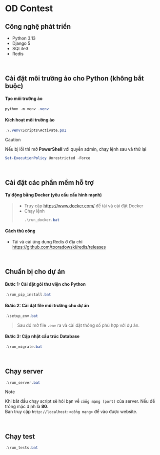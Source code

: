 # OD Contest
## Công nghệ phát triển
- Python 3.13
- Django 5
- SQLite3
- Redis

<br>

## Cài đặt môi trường ảo cho Python (không bắt buộc)
#### Tạo môi trường ảo
```powershell
python -m venv .venv
```

#### Kích hoạt môi trường ảo
```powershell
.\.venv\Scripts\Activate.ps1
```

> [!CAUTION]
> Nếu bị lỗi thì mở **PowerShell** với quyền admin, chạy lệnh sau và thử lại
> ```powershell
> Set-ExecutionPolicy Unrestricted -Force
> ```

<br>

## Cài đặt các phần mềm hỗ trợ
#### Tự động bằng Docker (yêu cầu cấu hình mạnh)
> - Truy cập https://www.docker.com/ để tải và cài đặt Docker<br>
> - Chạy lệnh
>   ```powershell
>   .\run_docker.bat
>   ```

#### Cách thủ công
- Tải và cài ứng dụng Redis ở địa chỉ https://github.com/tporadowski/redis/releases

<br>

## Chuẩn bị cho dự án
#### Bước 1: Cài đặt gói thư viện cho Python
```powershell
.\run_pip_install.bat
```

#### Bước 2: Cài đặt file môi trường cho dự án
```powershell
.\setup_env.bat
```
> Sau đó mở file `.env` ra và cài đặt thông số phù hợp với dự án.

#### Bước 3: Cập nhật cấu trúc Database
```powershell
.\run_migrate.bat
```

<br>

## Chạy server
```powershell
.\run_server.bat
```

> [!NOTE]
> Khi bắt đầu chạy script sẽ hỏi bạn về `cổng mạng (port)` của server. Nếu để trống mặc định là **80**.<br>
> Bạn truy cập `http://localhost:<cổng mạng>` để vào được website.

<br>

## Chạy test
```powershell
.\run_tests.bat
```
